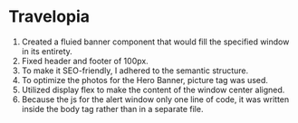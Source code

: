 # Travelopia
1. Created a fluied banner component that would fill the specified window in its entirety.  
2. Fixed header and footer of 100px. 
3. To make it SEO-friendly, I adhered to the semantic structure. 
4. To optimize the photos for the Hero Banner, picture tag was used. 
5. Utilized display flex to make the content of the window center aligned. 
6. Because the js for the alert window only one line of code, it was written inside the body tag rather than   in a separate file.